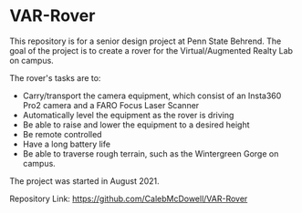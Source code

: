 # VAR-Rover
This repository is for a senior design project at Penn State Behrend. The goal of the project is to create a rover for the Virtual/Augmented Realty Lab on campus.

The rover's tasks are to:
- Carry/transport the camera equipment, which consist of an Insta360 Pro2 camera and a FARO Focus Laser Scanner
- Automatically level the equipment as the rover is driving
- Be able to raise and lower the equipment to a desired height
- Be remote controlled
- Have a long battery life
- Be able to traverse rough terrain, such as the Wintergreen Gorge on campus.

The project was started in August 2021.

Repository Link: https://github.com/CalebMcDowell/VAR-Rover
